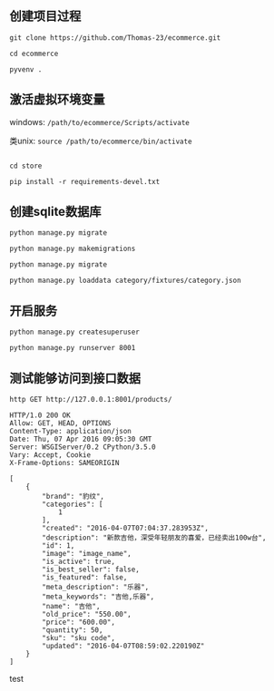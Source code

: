 创建项目过程
------------
```
git clone https://github.com/Thomas-23/ecommerce.git

cd ecommerce

pyvenv .
```

激活虚拟环境变量
-----------------

windows: `/path/to/ecommerce/Scripts/activate`

类unix: `source /path/to/ecommerce/bin/activate`
```

cd store

pip install -r requirements-devel.txt
```
创建sqlite数据库
-----------------
```
python manage.py migrate

python manage.py makemigrations

python manage.py migrate

python manage.py loaddata category/fixtures/category.json
```

开启服务
-------------
```
python manage.py createsuperuser

python manage.py runserver 8001
```

测试能够访问到接口数据
-----------------------

```
http GET http://127.0.0.1:8001/products/
```
```
HTTP/1.0 200 OK
Allow: GET, HEAD, OPTIONS
Content-Type: application/json
Date: Thu, 07 Apr 2016 09:05:30 GMT
Server: WSGIServer/0.2 CPython/3.5.0
Vary: Accept, Cookie
X-Frame-Options: SAMEORIGIN

[
    {
        "brand": "豹纹",
        "categories": [
            1
        ],
        "created": "2016-04-07T07:04:37.283953Z",
        "description": "新款吉他，深受年轻朋友的喜爱，已经卖出100w台",
        "id": 1,
        "image": "image_name",
        "is_active": true,
        "is_best_seller": false,
        "is_featured": false,
        "meta_description": "乐器",
        "meta_keywords": "吉他,乐器",
        "name": "吉他",
        "old_price": "550.00",
        "price": "600.00",
        "quantity": 50,
        "sku": "sku code",
        "updated": "2016-04-07T08:59:02.220190Z"
    }
]
```

test

